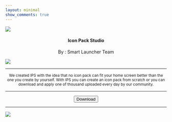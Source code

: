 ```yaml
---
layout: minimal
show_comments: true
---
```


![](https://is.gd/Ja8SbJ)

<h4> <p align="center"> Icon Pack Studio </p> </h4>

<p align="center"> By : Smart Launcher Team </p>

![](https://img.shields.io/badge/dynamic/json?label=Version&color=black&labelColor=black&style=for-the-badge&query=%24%5B"ginlemon.iconpackstudio.apk"%5D&url=https%3A%2F%2Fis.gd%2F2wPvAM)

---

<p align="center"> <sub>
We created IPS with the idea that no icon pack can fit your home screen better than the one you create by yourself. With IPS you can create an icon pack from scratch or you can download and apply one of thousand uploaded every day by our community.
</sub> </p>

---

<p align ="center">
<a href="https://is.gd/7tVEGR">
<button type="button" class="btn btn-outline-success"> Download </button>
</a>
</p>

---

![](https://is.gd/uVvIMS)
